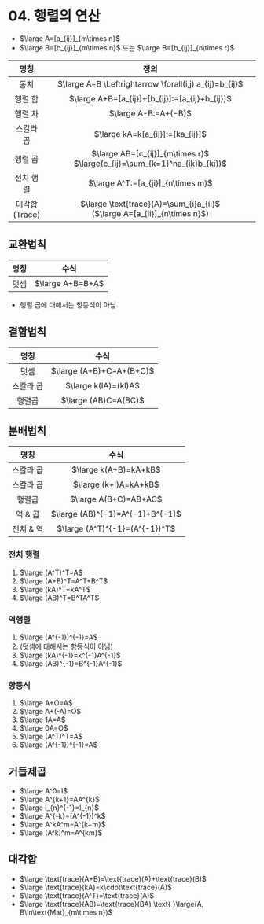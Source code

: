 # 04. 행렬의 연산
* $\large A=[a_{ij}]_{m\times n}$
* $\large B=[b_{ij}]_{m\times n}$ 또는 $\large B=[b_{ij}]_{n\times r}$

|       명칭        |                                       정의                                        |
| :-------------: | :-----------------------------------------------------------------------------: |
|       동치        |             $\large A=B \Leftrightarrow \forall(i,j) a_{ij}=b_{ij}$             |
|      행렬 합       |                 $\large A+B=[a_{ij}]+[b_{ij}]:=[a_{ij}+b_{ij}]$                 |
|      행렬 차       |                              $\large A-B:=A+(-B)$                               |
|      스칼라 곱      |                        $\large kA=k[a_{ij}]:=[ka_{ij}]$                         |
|      행렬 곱       |   $\large AB=[c_{ij}]_{m\times r}$  $\large(c_{ij}=\sum_{k=1}^na_{ik}b_{kj})$   |
|      전치 행렬      |                       $\large A^T:=[a_{ji}]_{n\times m}$                        |
| 대각합<br/>(Trace) | $\large \text{trace}(A)=\sum_{i}a_{ii}$ <br/> ($\large A=[a_{ii}]_{n\times n}$) |
## 교환법칙

| 명칭  |        수식        |
| :-: | :--------------: |
| 덧셈  | $\large A+B=B+A$ |
* 행렬 곱에 대해서는 항등식이 아님.
## 결합법칙

|   명칭   |                수식                |
| :----: | :------------------------------: |
|   덧셈   |     $\large (A+B)+C=A+(B+C)$     |
| 스칼라 곱  |       $\large k(lA)=(kl)A$       |
|  행렬곱   |       $\large (AB)C=A(BC)$       |

## 분배법칙

|    명칭    |                수식                |
| :------: | :------------------------------: |
|  스칼라 곱   |      $\large k(A+B)=kA+kB$       |
|  스칼라 곱   |      $\large (k+l)A=kA+kB$       |
|   행렬곱    |      $\large A(B+C)=AB+AC$       |
|  역 & 곱   | $\large (AB)^{-1}=A^{-1}+B^{-1}$ |
|  전치 & 역  |  $\large (A^T)^{-1}=(A^{-1})^T$  |
### 전치 행렬
1) $\large (A^T)^T=A$
2) $\large (A+B)^T=A^T+B^T$
3) $\large (kA)^T=kA^T$
4) $\large (AB)^T=B^TA^T$
### 역행렬 
1) $\large (A^{-1})^{-1}=A$
2) (덧셈에 대해서는 항등식이 아님)
3) $\large (kA)^{-1}=k^{-1}A^{-1}$
4) $\large (AB)^{-1}=B^{-1}A^{-1}$

### 항등식
1) $\large A+O=A$
2) $\large A+(-A)=O$
3) $\large 1A=A$
4) $\large 0A=O$
5) $\large (A^T)^T=A$
6) $\large (A^{-1})^{-1}=A$
## 거듭제곱
* $\large A^0=I$
* $\large A^{k+1}=AA^{k}$
* $\large I_{n}^{-1}=I_{n}$
* $\large A^{-k}=(A^{-1})^k$
* $\large A^kA^m=A^{k+m}$
* $\large (A^k)^m=A^{km}$ 

## 대각합
* $\large \text{trace}(A+B)=\text{trace}(A)+\text{trace}(B)$
* $\large \text{trace}(kA)=k\cdot\text{trace}(A)$
* $\large \text{trace}(A^T)=\text{trace}(A)$
* $\large \text{trace}(AB)=\text{trace}(BA) \text{  }\large(A, B\in\text{Mat}_{m\times n})$

